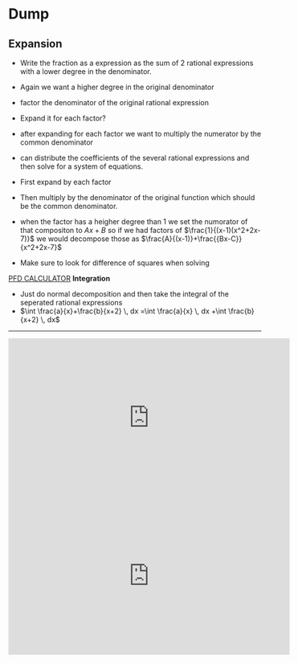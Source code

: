 


# Dump

## Expansion
- Write the fraction as a expression as the sum of 2 rational expressions with a lower degree in the denominator.
- Again we want a higher degree in the original denominator
- factor the denominator of the original rational expression 
- Expand it for each factor?
- after expanding for each factor we want to multiply the numerator by the common denominator 
- can distribute the coefficients of the several rational expressions and then solve for a system of equations.

- First expand by each factor 
- Then multiply by the denominator of the original function which should be the common denominator.
- when the factor has a heigher degree than 1 we set the numorator of that compositon to $Ax+B$ so if we had factors of $\frac{1}{(x-1)(x^2+2x-7)}$ we would decompose those as $\frac{A}{(x-1)}+\frac{{Bx-C}}{x^2+2x-7}$
- Make sure to look for difference of squares when solving 

[PFD CALCULATOR](https://www.emathhelp.net/en/calculators/algebra-2/partial-fraction-decomposition-calculator/?numer=6x-11&denom=%28x-1%29%5E2)
**Integration**
- Just do normal decomposition and then take the integral of the seperated rational expressions
- $\int \frac{a}{x}+\frac{b}{x+2} \, dx =\int \frac{a}{x} \, dx +\int \frac{b}{x+2} \, dx$





---
<iframe width="560" height="315" src="https://www.youtube.com/embed/7IkufOBIw5g?si=F34M77X0Oz2DQOZy" title="YouTube video player" frameborder="0" allow="accelerometer; autoplay; clipboard-write; encrypted-media; gyroscope; picture-in-picture; web-share" referrerpolicy="strict-origin-when-cross-origin" allowfullscreen></iframe>
<iframe width="560" height="315" src="https://www.youtube.com/embed/S-XKGBesRzk?si=IfXyupPXF4cxln67" title="YouTube video player" frameborder="0" allow="accelerometer; autoplay; clipboard-write; encrypted-media; gyroscope; picture-in-picture; web-share" referrerpolicy="strict-origin-when-cross-origin" allowfullscreen></iframe>
